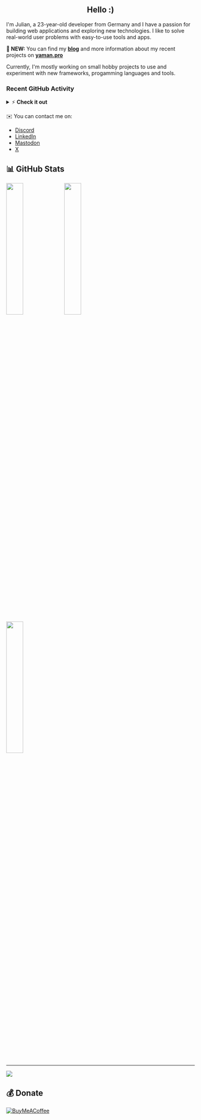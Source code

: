 <h2 align="center">Hello :)</h2>
<p>I'm Julian, a 23-year-old developer from Germany and I have a passion for building web applications and exploring new technologies. 
I like to solve real-world user problems with easy-to-use tools and apps.</p>

**🥳 NEW:** You can find my [**blog**](https://yaman.pro/blog?utm_source=github) and more information about my recent projects on [**yaman.pro**](https://yaman.pro/?utm_source=github) 

Currently, I'm mostly working on small hobby projects to use and experiment with new frameworks, progamming languages and tools.

### Recent GitHub Activity
<details>
  <summary>⚡ <b>Check it out</b></summary>
  <br/>

<!--START_SECTION:activity-->
1. 💪 Opened PR [#5373](https://github.com/endoflife-date/endoflife.date/pull/5373) in [endoflife-date/endoflife.date](https://github.com/endoflife-date/endoflife.date)
2. 🗣 Commented on [#214](https://github.com/themesberg/flowbite-react/issues/214) in [themesberg/flowbite-react](https://github.com/themesberg/flowbite-react)
3. 🎉 Merged PR [#5](https://github.com/julianYaman/tooldb/pull/5) in [julianYaman/tooldb](https://github.com/julianYaman/tooldb)
4. 💪 Opened PR [#5](https://github.com/julianYaman/tooldb/pull/5) in [julianYaman/tooldb](https://github.com/julianYaman/tooldb)
5. 🎉 Merged PR [#4](https://github.com/julianYaman/tooldb/pull/4) in [julianYaman/tooldb](https://github.com/julianYaman/tooldb)
<!--END_SECTION:activity-->
</details>

✉️ You can contact me on:
* [Discord](https://discord.gg/ccpgH3b)
* [LinkedIn](https://linkedin.com/in/julian-yaman)
* [Mastodon](https://mstdn.social/@yaman)
* [X](https://x.com/julianYaman)

## 📊 GitHub Stats
<div>
  <img width="30%" src="https://github-readme-stats.vercel.app/api?username=julianyaman&theme=blue-green&hide_border=false&include_all_commits=false&count_private=true" />
  <img width="30%" src="https://github-readme-streak-stats.herokuapp.com/?user=julianyaman&theme=blue-green&hide_border=false" />
</div>
<div>
  <img width="30%" src="https://github-readme-stats.vercel.app/api/top-langs/?username=julianyaman&theme=blue-green&hide_border=false&include_all_commits=false&count_private=true&layout=compact" />
</div>

---

![](https://komarev.com/ghpvc/?username=julianyaman&label=Visitors+Count&color=brightgreen)

## 💰 Donate
  [![BuyMeACoffee](https://img.shields.io/badge/Buy%20Me%20a%20Coffee-ffdd00?style=for-the-badge&logo=buy-me-a-coffee&logoColor=black)](https://buymeacoffee.com/julianyaman)
  
